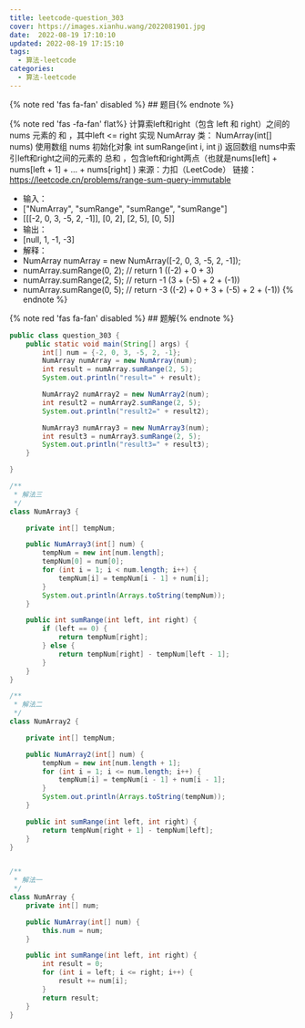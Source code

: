 ```yaml
---
title: leetcode-question_303
cover: https://images.xianhu.wang/2022081901.jpg
date:  2022-08-19 17:10:10
updated: 2022-08-19 17:15:10
tags:
  - 算法-leetcode
categories:
  - 算法-leetcode
---
```


{% note red 'fas fa-fan' disabled %} ## 题目{% endnote %}

{% note red  'fas -fa-fan' flat%} 
计算索left和right（包含 left 和 right）之间的 nums 元素的 和 ，其中left <= right
实现 NumArray 类：
NumArray(int[] nums) 使用数组 nums 初始化对象
int sumRange(int i, int j) 返回数组 nums中索引left和right之间的元素的 总和 ，包含left和right两点（也就是nums[left] + nums[left + 1] + ... + nums[right] )
来源：力扣（LeetCode）
链接：https://leetcode.cn/problems/range-sum-query-immutable
 * 输入：
 * ["NumArray", "sumRange", "sumRange", "sumRange"]
 * [[[-2, 0, 3, -5, 2, -1]], [0, 2], [2, 5], [0, 5]]
 * 输出：
 * [null, 1, -1, -3]
 * 解释：
 * NumArray numArray = new NumArray([-2, 0, 3, -5, 2, -1]);
 * numArray.sumRange(0, 2); // return 1 ((-2) + 0 + 3)
 * numArray.sumRange(2, 5); // return -1 (3 + (-5) + 2 + (-1))
 * numArray.sumRange(0, 5); // return -3 ((-2) + 0 + 3 + (-5) + 2 + (-1))
{% endnote %}

{% note red 'fas fa-fan' disabled %} ## 题解{% endnote %}

```java
public class question_303 {
    public static void main(String[] args) {
        int[] num = {-2, 0, 3, -5, 2, -1};
        NumArray numArray = new NumArray(num);
        int result = numArray.sumRange(2, 5);
        System.out.println("result=" + result);

        NumArray2 numArray2 = new NumArray2(num);
        int result2 = numArray2.sumRange(2, 5);
        System.out.println("result2=" + result2);

        NumArray3 numArray3 = new NumArray3(num);
        int result3 = numArray3.sumRange(2, 5);
        System.out.println("result3=" + result3);
    }

}

/**
 * 解法三
 */
class NumArray3 {

    private int[] tempNum;

    public NumArray3(int[] num) {
        tempNum = new int[num.length];
        tempNum[0] = num[0];
        for (int i = 1; i < num.length; i++) {
            tempNum[i] = tempNum[i - 1] + num[i];
        }
        System.out.println(Arrays.toString(tempNum));
    }

    public int sumRange(int left, int right) {
        if (left == 0) {
            return tempNum[right];
        } else {
            return tempNum[right] - tempNum[left - 1];
        }
    }
}

/**
 * 解法二
 */
class NumArray2 {

    private int[] tempNum;

    public NumArray2(int[] num) {
        tempNum = new int[num.length + 1];
        for (int i = 1; i <= num.length; i++) {
            tempNum[i] = tempNum[i - 1] + num[i - 1];
        }
        System.out.println(Arrays.toString(tempNum));
    }

    public int sumRange(int left, int right) {
        return tempNum[right + 1] - tempNum[left];
    }
}


/**
 * 解法一
 */
class NumArray {
    private int[] num;

    public NumArray(int[] num) {
        this.num = num;
    }

    public int sumRange(int left, int right) {
        int result = 0;
        for (int i = left; i <= right; i++) {
            result += num[i];
        }
        return result;
    }
}
```
